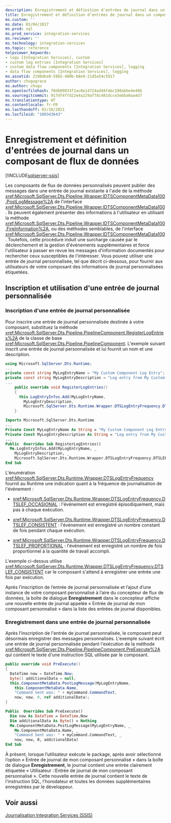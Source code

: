 ```yaml
---
description: Enregistrement et définition d'entrées de journal dans un composant de flux de données
title: Enregistrement et définition d’entrées de journal dans un composant de flux de données | Microsoft Docs
ms.custom: ''
ms.date: 03/04/2017
ms.prod: sql
ms.prod_service: integration-services
ms.reviewer: ''
ms.technology: integration-services
ms.topic: reference
helpviewer_keywords:
- logs [Integration Services], custom
- custom log entries [Integration Services]
- custom data flow components [Integration Services], logging
- data flow components [Integration Services], logging
ms.assetid: 2190dba9-59b5-480b-b8e9-21d5a54c5917
author: chugugrace
ms.author: chugu
ms.openlocfilehash: f0db09833f1ac0e14724add4febc180abbe4e486
ms.sourcegitcommit: 917df4ffd22e4a229af7dc481dcce3ebba0aa4d7
ms.translationtype: HT
ms.contentlocale: fr-FR
ms.lasthandoff: 02/10/2021
ms.locfileid: "100343643"
---
```

# <a name="logging-and-defining-log-entries-in-a-data-flow-component"></a>Enregistrement et définition d'entrées de journal dans un composant de flux de données

[!INCLUDE[sqlserver-ssis](../../../includes/applies-to-version/sqlserver-ssis.md)]


  Les composants de flux de données personnalisés peuvent publier des messages dans une entrée de journal existante à l'aide de la méthode <xref:Microsoft.SqlServer.Dts.Pipeline.Wrapper.IDTSComponentMetaData100.PostLogMessage%2A> de l'interface <xref:Microsoft.SqlServer.Dts.Pipeline.Wrapper.IDTSComponentMetaData100>. Ils peuvent également présenter des informations à l'utilisateur en utilisant la méthode <xref:Microsoft.SqlServer.Dts.Pipeline.Wrapper.IDTSComponentMetaData100.FireInformation%2A>, ou des méthodes semblables, de l'interface <xref:Microsoft.SqlServer.Dts.Pipeline.Wrapper.IDTSComponentMetaData100>. Toutefois, cette procédure induit une surcharge causée par le déclenchement et la gestion d'événements supplémentaires et force l'utilisateur à passer en revue les messages d'information documentés pour rechercher ceux susceptibles de l'intéresser. Vous pouvez utiliser une entrée de journal personnalisée, tel que décrit ci-dessous, pour fournir aux utilisateurs de votre composant des informations de journal personnalisées étiquetées.  
  
## <a name="registering-and-using-a-custom-log-entry"></a>Inscription et utilisation d'une entrée de journal personnalisée  
  
### <a name="registering-a-custom-log-entry"></a>Inscription d'une entrée de journal personnalisée  
 Pour inscrire une entrée de journal personnalisée destinée à votre composant, substituez la méthode <xref:Microsoft.SqlServer.Dts.Pipeline.PipelineComponent.RegisterLogEntries%2A> de la classe de base <xref:Microsoft.SqlServer.Dts.Pipeline.PipelineComponent>. L'exemple suivant inscrit une entrée de journal personnalisée et lui fournit un nom et une description.  
  
```csharp  
using Microsoft.SqlServer.Dts.Runtime;  
...  
private const string MyLogEntryName = "My Custom Component Log Entry";  
private const string MyLogEntryDescription = "Log entry from My Custom Component ";  
...  
    public override void RegisterLogEntries()  
    {  
      this.LogEntryInfos.Add(MyLogEntryName,  
        MyLogEntryDescription,  
        Microsoft.SqlServer.Dts.Runtime.Wrapper.DTSLogEntryFrequency.DTSLEF_CONSISTENT);  
    }  
```  
  
```vb  
Imports Microsoft.SqlServer.Dts.Runtime  
...  
Private Const MyLogEntryName As String = "My Custom Component Log Entry"   
Private Const MyLogEntryDescription As String = "Log entry from My Custom Component "  
...  
Public  Overrides Sub RegisterLogEntries()   
  Me.LogEntryInfos.Add(MyLogEntryName, _  
    MyLogEntryDescription, _  
    Microsoft.SqlServer.Dts.Runtime.Wrapper.DTSLogEntryFrequency.DTSLEF_CONSISTENT)   
End Sub  
```  
  
 L'énumération <xref:Microsoft.SqlServer.Dts.Runtime.Wrapper.DTSLogEntryFrequency> fournit au Runtime une indication quant à la fréquence de journalisation de l'événement :  
  
-   <xref:Microsoft.SqlServer.Dts.Runtime.Wrapper.DTSLogEntryFrequency.DTSLEF_OCCASIONAL> : l'événement est enregistré épisodiquement, mais pas à chaque exécution.  
  
-   <xref:Microsoft.SqlServer.Dts.Runtime.Wrapper.DTSLogEntryFrequency.DTSLEF_CONSISTENT> : l'événement est enregistré un nombre constant de fois pendant chaque exécution.  
  
-   <xref:Microsoft.SqlServer.Dts.Runtime.Wrapper.DTSLogEntryFrequency.DTSLEF_PROPORTIONAL> : l'événement est enregistré un nombre de fois proportionnel à la quantité de travail accompli.  
  
 L'exemple ci-dessus utilise <xref:Microsoft.SqlServer.Dts.Runtime.Wrapper.DTSLogEntryFrequency.DTSLEF_CONSISTENT> car le composant s'attend à enregistrer une entrée une fois par exécution.  
  
 Après l’inscription de l’entrée de journal personnalisée et l’ajout d’une instance de votre composant personnalisé à l’aire du concepteur de flux de données, la boîte de dialogue **Enregistrement** dans le concepteur affiche une nouvelle entrée de journal appelée « Entrée de journal de mon composant personnalisé » dans la liste des entrées de journal disponibles.  
  
### <a name="logging-to-a-custom-log-entry"></a>Enregistrement dans une entrée de journal personnalisée  
 Après l'inscription de l'entrée de journal personnalisée, le composant peut désormais enregistrer des messages personnalisés. L'exemple suivant écrit une entrée de journal personnalisée pendant l'exécution de la méthode <xref:Microsoft.SqlServer.Dts.Pipeline.PipelineComponent.PreExecute%2A> qui contient le texte d'une instruction SQL utilisée par le composant.  
  
```csharp  
public override void PreExecute()  
{  
  DateTime now = DateTime.Now;  
  byte[] additionalData = null;  
  this.ComponentMetaData.PostLogMessage(MyLogEntryName,  
    this.ComponentMetaData.Name,  
    "Command Sent was: " + myCommand.CommandText,  
    now, now, 0, ref additionalData);  
}  
```  
  
```vb  
Public  Overrides Sub PreExecute()   
  Dim now As DateTime = DateTime.Now   
  Dim additionalData As Byte() = Nothing   
  Me.ComponentMetaData.PostLogMessage(MyLogEntryName, _  
    Me.ComponentMetaData.Name, _  
    "Command Sent was: " + myCommand.CommandText, _  
    now, now, 0, additionalData)   
End Sub  
```  
  
 À présent, lorsque l’utilisateur exécute le package, après avoir sélectionné l’option « Entrée de journal de mon composant personnalisé » dans la boîte de dialogue **Enregistrement**, le journal contient une entrée clairement étiquetée « Utilisateur ::Entrée de journal de mon composant personnalisé ». Cette nouvelle entrée de journal contient le texte de l'instruction SQL, l'horodateur et toutes les données supplémentaires enregistrées par le développeur.  
  
## <a name="see-also"></a>Voir aussi  
 [Journalisation Integration Services &#40;SSIS&#41;](../../../integration-services/performance/integration-services-ssis-logging.md)  
  
  
